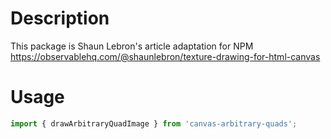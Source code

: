 # Description
This package is Shaun Lebron's article adaptation for NPM
https://observablehq.com/@shaunlebron/texture-drawing-for-html-canvas

# Usage
```js
import { drawArbitraryQuadImage } from 'canvas-arbitrary-quads';
```
